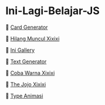 # Ini-Lagi-Belajar-JS

🚀 [Card Generator](https://tomba-hopkins.github.io/Ini-Belajar-Javascript/Card-Generator)

🚀 [Hilang Muncul Xixixi](https://tomba-hopkins.github.io/Ini-Belajar-Javascript/HilangMunculXixixi)

🚀 [Ini Gallery](https://tomba-hopkins.github.io/Ini-Belajar-Javascript/Ini-gallery)

🚀 [Text Generator](https://tomba-hopkins.github.io/Ini-Belajar-Javascript/Text-Generator)

🚀 [Coba Warna Xixixi](https://tomba-hopkins.github.io/Ini-Belajar-Javascript/cobaWarnaXixixi)

🚀 [The Jojo Xixixi](https://tomba-hopkins.github.io/Ini-Belajar-Javascript/theJojoxixi)

🚀 [Type Animasi](https://tomba-hopkins.github.io/Ini-Belajar-Javascript/type-animasi)
